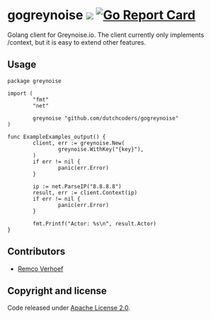 # gogreynoise [![](https://godoc.org/github.com/dutchcoders/gogreynoise?status.svg)](http://godoc.org/github.com/dutchcoders/gogreynoise) [![Go Report Card](https://goreportcard.com/badge/dutchcoders/gogreynoise)](https://goreportcard.com/report/dutchcoders/gogreynoise) 

Golang client for Greynoise.io. The client currently only implements /context, but it is easy to extend other features.

## Usage

```
package greynoise

import (
        "fmt"
        "net"

        greynoise "github.com/dutchcoders/gogreynoise"
)

func ExampleExamples_output() {
        client, err := greynoise.New(
                greynoise.WithKey("{key}"),
        )
        if err != nil {
                panic(err.Error)
        }

        ip := net.ParseIP("8.8.8.8")
        result, err := client.Context(ip)
        if err != nil {
                panic(err.Error)
        }

        fmt.Printf("Actor: %s\n", result.Actor)
}
```

## Contributors

* [Remco Verhoef](https://twitter.com/remco_verhoef)

## Copyright and license

Code released under [Apache License 2.0](LICENSE).


